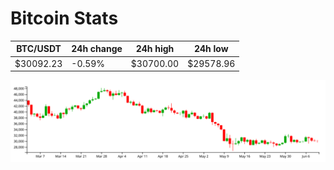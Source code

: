 # Bitcoin Stats

BTC/USDT|24h change|24h high|24h low|
|---|---|---|---|
|$30092.23|-0.59%|$30700.00|$29578.96|

<img src="./chart.svg">
